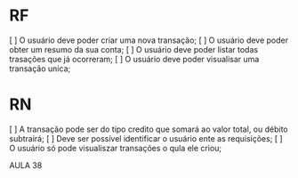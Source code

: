 # RF

[ ] O usuário deve poder criar uma nova transação;
[ ] O usuário deve poder obter um resumo da sua conta;
[ ] O usuário deve poder listar todas trasações que já ocorreram;
[ ] O usuário deve poder visualisar uma transação unica;

# RN

[ ] A transação pode ser do tipo credito que somará ao valor total, ou débito subtrairá;
[ ] Deve ser possível identificar o usuário ente as requisições;
[ ] O usuário só pode visualiszar transações o qula ele criou;

AULA 38
